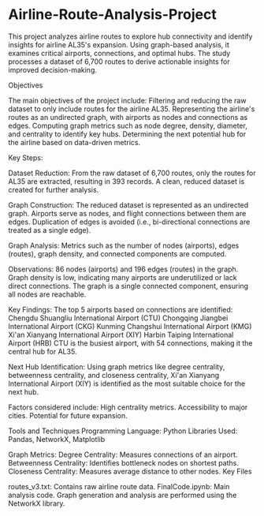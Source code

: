 # Airline-Route-Analysis-Project
This project analyzes airline routes to explore hub connectivity and identify insights for airline AL35's expansion. Using graph-based analysis, it examines critical airports, connections, and optimal hubs. The study processes a dataset of 6,700 routes to derive actionable insights for improved decision-making.

Objectives

The main objectives of the project include:
Filtering and reducing the raw dataset to only include routes for the airline AL35.
Representing the airline's routes as an undirected graph, with airports as nodes and connections as edges.
Computing graph metrics such as node degree, density, diameter, and centrality to identify key hubs.
Determining the next potential hub for the airline based on data-driven metrics.

Key Steps:

Dataset Reduction:
From the raw dataset of 6,700 routes, only the routes for AL35 are extracted, resulting in 393 records.
A clean, reduced dataset is created for further analysis.

Graph Construction:
The reduced dataset is represented as an undirected graph.
Airports serve as nodes, and flight connections between them are edges.
Duplication of edges is avoided (i.e., bi-directional connections are treated as a single edge).

Graph Analysis:
Metrics such as the number of nodes (airports), edges (routes), graph density, and connected components are computed.

Observations:
86 nodes (airports) and 196 edges (routes) in the graph.
Graph density is low, indicating many airports are underutilized or lack direct connections.
The graph is a single connected component, ensuring all nodes are reachable.

Key Findings:
The top 5 airports based on connections are identified:
Chengdu Shuangliu International Airport (CTU)
Chongqing Jiangbei International Airport (CKG)
Kunming Changshui International Airport (KMG)
Xi'an Xianyang International Airport (XIY)
Harbin Taiping International Airport (HRB)
CTU is the busiest airport, with 54 connections, making it the central hub for AL35.

Next Hub Identification:
Using graph metrics like degree centrality, betweenness centrality, and closeness centrality, Xi'an Xianyang International Airport (XIY) is identified as the most suitable choice for the next hub.

Factors considered include:
High centrality metrics.
Accessibility to major cities.
Potential for future expansion.

Tools and Techniques
Programming Language: Python
Libraries Used: Pandas, NetworkX, Matplotlib

Graph Metrics:
Degree Centrality: Measures connections of an airport.
Betweenness Centrality: Identifies bottleneck nodes on shortest paths.
Closeness Centrality: Measures average distance to other nodes.
Key Files

routes_v3.txt: Contains raw airline route data.
FinalCode.ipynb: Main analysis code.
Graph generation and analysis are performed using the NetworkX library.
